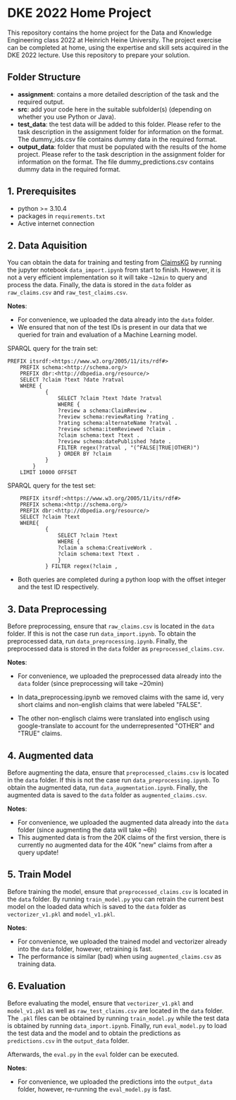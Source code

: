 # DKE 2022 Home Project
This repository contains the home project for the Data and Knowledge Engineering class 2022 at Heinrich Heine University.
The project exercise can be completed at home, using the expertise and skill sets acquired in the DKE 2022 lecture.
Use this repository to prepare your solution.


## Folder Structure

- **assignment**: contains a more detailed description of the task and the required output. 
- **src**: add your code here in the suitable subfolder(s) (depending on whether you use Python or Java). 
- **test_data**:  the test data will be added to this folder. Please refer to the task description in the assignment folder for information on the format. The dummy_ids.csv file contains dummy data in the required format. 
- **output_data**: folder that must be populated with the results of the home project. Please refer to the task description in the assignment folder for information on the format. The file dummy_predictions.csv contains dummy data in the required format. 

## 1. Prerequisites
- python >= 3.10.4
- packages in `requirements.txt`
- Active internet connection 

## 2. Data Aquisition

You can obtain the data for training and testing from [ClaimsKG](https://data.gesis.org/claimskg/) by running the jupyter notebook `data_import.ipynb` from start to finish. However, it is not a very efficient implementation so it will take `~12min` to query and process the data. Finally, the data is stored in the `data` folder as `raw_claims.csv` and `raw_test_claims.csv`.

**Notes**:
- For convenience, we uploaded the data already into the `data` folder.
- We ensured that non of the test IDs is present in our data that we queried for train and evaluation of a Machine Learning model.

SPARQL query for the train set:
``` sparql
PREFIX itsrdf:<https://www.w3.org/2005/11/its/rdf#>
    PREFIX schema:<http://schema.org/>
    PREFIX dbr:<http://dbpedia.org/resource/> 
    SELECT ?claim ?text ?date ?ratval 
    WHERE { 
		    {
			    SELECT ?claim ?text ?date ?ratval 
			    WHERE {
			    ?review a schema:ClaimReview .
			    ?review schema:reviewRating ?rating .
			    ?rating schema:alternateName ?ratval .
			    ?review schema:itemReviewed ?claim .
			    ?claim schema:text ?text .
                ?review schema:datePublished ?date .
                FILTER regex(?ratval , "(^FALSE|TRUE|OTHER)") 
			    } ORDER BY ?claim 
		    }
	    }  
	LIMIT 10000 OFFSET
```

SPARQL query for the test set:
``` sparql
	PREFIX itsrdf:<https://www.w3.org/2005/11/its/rdf#>
    PREFIX schema:<http://schema.org/>
    PREFIX dbr:<http://dbpedia.org/resource/> 
    SELECT ?claim ?text 
    WHERE{
		    {
			    SELECT ?claim ?text 
			    WHERE {
			    ?claim a schema:CreativeWork .
                ?claim schema:text ?text .
			    } 
		    } FILTER regex(?claim ,
```

- Both queries are completed during a python loop with the offset integer and the test ID respectively.


## 3. Data Preprocessing

Before preprocessing, ensure that `raw_claims.csv` is located in the `data` folder. If this is not the case run `data_import.ipynb`. To obtain the preprocessed data, run `data_preprocessing.ipynb`. Finally, the preprocessed data is stored in the `data` folder as `preprocessed_claims.csv`.

**Notes**:
- For convenience, we uploaded the preprocessed data already into the `data` folder (since preprocessing will take ~20min)

- In data_preprocessing.ipynb we removed claims with the same id, very short claims and non-english claims that were labeled "FALSE". 

- The other non-englisch claims were translated into englisch using google-translate to account for the underrepresented "OTHER" and "TRUE" claims.

## 4. Augmented data

Before augmenting the data, ensure that `preprocessed_claims.csv` is located in the `data` folder. If this is not the case run `data_preprocessing.ipynb`. To obtain the augmented data, run `data_augmentation.ipynb`. Finally, the augmented data is saved to the `data` folder as `augmented_claims.csv`.

**Notes**:
- For convenience, we uploaded the augmented data already into the `data` folder (since augmenting the data will take ~6h)
- This augmented data is from the 20K claims of the first version, there is currently no augmented data for the 40K "new" claims from after a query update!

## 5. Train Model

Before training the model, ensure that `preprocessed_claims.csv` is located in the `data` folder. By running `train_model.py` you can retrain the current best model on the loaded data which is saved to the `data` folder as `vectorizer_v1.pkl` and `model_v1.pkl`.

**Notes**:
- For convenience, we uploaded the trained model and vectorizer already into the `data` folder, however, retraining is fast.
- The performance is similar (bad) when using `augmented_claims.csv` as training data.

## 6. Evaluation

Before evaluating the model, ensure that `vectorizer_v1.pkl` and `model_v1.pkl` as well as `raw_test_claims.csv` are located in the `data` folder. The `.pkl` files can be obtained by running `train_model.py` while the test data is obtained by running `data_import.ipynb`. Finally, run `eval_model.py` to load the test data and the model and to obtain the predictions as `predictions.csv` in the  `output_data` folder. 

Afterwards, the `eval.py` in the `eval` folder can be executed.

**Notes**:
- For convenience, we uploaded the predictions into the `output_data` folder, however, re-running the `eval_model.py` is fast.


